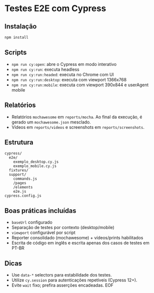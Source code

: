 # Testes E2E com Cypress

## Instalação
```bash
npm install
```

## Scripts
- `npm run cy:open`: abre o Cypress em modo interativo
- `npm run cy:run`: executa headless
- `npm run cy:run:headed`: executa no Chrome com UI
- `npm run cy:run:desktop`: executa com viewport 1366x768
- `npm run cy:run:mobile`: executa com viewport 390x844 e userAgent mobile

## Relatórios
- Relatórios `mochawesome` em `reports/mocha`. Ao final da execução, é gerado um `mochawesome.json` mesclado.
- Vídeos em `reports/videos` e screenshots em `reports/screenshots`.


## Estrutura
```
cypress/
  e2e/
    exemplo_desktop.cy.js
    exemplo_mobile.cy.js
  fixtures/
  support/
    commands.js
    /pages
    /elements
    e2e.js
cypress.config.js
```

## Boas práticas incluídas
- `baseUrl` configurado
- Separação de testes por contexto (desktop/mobile)
- `viewport` configurável por script
- Reporter consolidado (mochawesome) + vídeos/prints habilitados
- Escrita de código em inglês e escrita apenas dos casos de testes em PT-BR

## Dicas
- Use `data-*` selectors para estabilidade dos testes.
- Utilize `cy.session` para autenticações repetíveis (Cypress 12+).
- Evite `wait` fixo; prefira asserções encadeadas.
EOF

